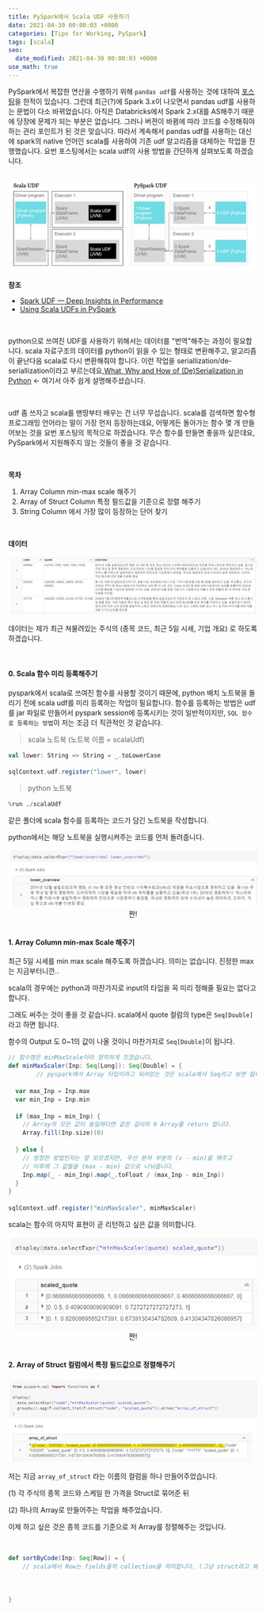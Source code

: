 ```yaml
---
title: PySpark에서 Scala UDF 사용하기
date: 2021-04-30 00:00:03 +0000
categories: [Tips for Working, PySpark]
tags: [scala]
seo:
  date_modified: 2021-04-30 00:00:03 +0000
use_math: true
---
```




PySpark에서 복잡한 연산을 수행하기 위해 `pandas udf`를 사용하는 것에 대하여 [포스팅](https://chioni.github.io/posts/pandasudf/)을 한적이 있습니다. 그런데 최근(?)에 Spark 3.x이 나오면서 pandas udf를 사용하는 문법이 다소 바뀌었습니다. 아직은 Databricks에서 Spark 2.x대를 AS해주기 때문에 당장에 문제가 되는 부분은 없습니다. 그러나 버젼이 바뀜에 따라 코드를 수정해줘야하는 관리 포인트가 된 것은 맞습니다. 따라서 계속해서 pandas udf를 사용하는 대신에 spark의 native 언어인 scala를 사용하여 기존 udf 알고리즘을 대체하는 작업을 진행했습니다. 요번 포스팅에서는 scala udf의 사용 방법을 간단하게 살펴보도록 하겠습니다.  

<br/>

<img src="/assets/img/wt/scalaudf/scalaudf1.jpg">  

**참조**

- [Spark UDF — Deep Insights in Performance](https://medium.com/quantumblack/spark-udf-deep-insights-in-performance-f0a95a4d8c62)
- [Using Scala UDFs in PySpark](https://medium.com/wbaa/using-scala-udfs-in-pyspark-b70033dd69b9)  

<br/>

python으로 쓰여진 UDF를 사용하기 위해서는 데이터를 "번역"해주는 과정이 필요합니다. scala 자료구조의 데이터를 python이 읽을 수 있는 형태로 변환해주고, 알고리즘이 끝난다음 scala로 다시 변환해줘야 합니다. 이런 작업을 seriallization/de-seriallization이라고 부르는데요,[What, Why and How of (De)Serialization in Python](https://towardsdatascience.com/what-why-and-how-of-de-serialization-in-python-2d4c3b622f6b)  &#8592; 여기서 아주 쉽게 설명해주셨습니다.

<br/>

udf 좀 쓰자고 scala를 맨땅부터 배우는 건 너무 무섭습니다. scala를 검색하면 함수형 프로그래밍 언어라는 말이 가장 먼저 등장하는데요, 어떻게든 돌아가는 함수 몇 개 만들어보는 것을 요번 포스팅의 목적으로 하겠습니다. 무슨 함수를 만들면 좋을까 싶은데요, PySpark에서 지원해주지 않는 것들이 좋을 것 같습니다.  

<br/>

**목차**

1. Array Column min-max scale 해주기
2. Array of Struct Column 특정 필드값을 기준으로 정렬 해주기
3. String Column 에서 가장 많이 등장하는 단어 찾기  

<br/>

<b>데이터</b>

<img src="/assets/img/wt/scalaudf/scalaudf2.jpg">  

데이터는 제가 최근 쳐물려있는 주식의 (종목 코드, 최근 5일 시세, 기업 개요) 로 하도록 하겠습니다.  

<br/>

#### <b>0. Scala 함수 미리 등록해주기</b>  

pyspark에서 scala로 쓰여진 함수를 사용할 것이기 때문에, python 배치 노트북을 돌리기 전에 scala udf를 미리 등록하는 작업이 필요합니다. 함수를 등록하는 방법은 udf를 jar 파일로 만들어서 pyspark session에 등록시키는 것이 일반적이지만, `SQL 함수로 등록하는 방법`이 저는 조금 더 직관적인 것 같습니다.  

> scala 노트북 (노트북 이름 = scalaUdf)

```scala
val lower: String => String = _.toLowerCase

sqlContext.udf.register("lower", lower)
```

> python 노트북

```python
%run ./scalaUdf
```

같은 폴더에 scala 함수를 등록하는 코드가 담긴 노트북을 작성합니다.  

python에서는 해당 노트북을 실행시켜주는 코드를 먼저 돌려줍니다.

<img src="/assets/img/wt/scalaudf/scalaudf3.JPG">  

<center>짠!</center>
<br/>

#### <b>1. Array Column min-max Scale 해주기</b>  

최근 5일 시세를 min max scale 해주도록 하겠습니다. 의미는 없습니다. 진정한 max는 지금부터니깐..  

scala의 경우에는 python과 마찬가지로 input의 타입을 꼭 미리 정해줄 필요는 없다고 합니다.  

그래도 써주는 것이 좋을 것 같습니다. scala에서 quote 컬럼의 type은 `Seq[Double]`라고 하면 됩니다.  

함수의 Output 도 0~1의 값이 나올 것이니 마찬가지로 `Seq[Double]`이 됩니다.  

```scala
// 함수명은 minMaxScale이라 정직하게 짓겠습니다.
def minMaxScaler(Inp: Seq[Long]): Seq[Double] = {
  		// pyspark에서 Array 타입이라고 되어있는 것은 scala에서 Seq라고 보면 됩니다.  
  
  var max_Inp = Inp.max
  var min_Inp = Inp.min
  
  if (max_Inp = min_Inp) {
    // Array의 모든 값이 동일하다면 같은 길이의 0 Array를 return 합니다.
    Array.fill(Inp.size)(0)
    
  } else {
    // 멍청한 방법인지는 잘 모르겠지만, 우선 분자 부분의 (v - min)을 해주고
    // 이후에 그 값들을 (max - min) 값으로 나눠줍니다. 
    Inp.map(_ - min_Inp).map(_.toFloat / (max_Inp - min_Inp))
  }
}

sqlContext.udf.register("minMaxScaler", minMaxScaler)
```

scala는 함수의 마지막 표현이 곧 리턴하고 싶은 값을 의미합니다.  

<img src="/assets/img/wt/scalaudf/scalaudf4.jpg">  

<center>짠!</center>

<br/>

#### <b>2. Array of Struct 컬럼에서 특정 필드값으로 정렬해주기</b>  

<img src="/assets/img/wt/scalaudf/scalaudf5.jpg">  

저는 지금 `array_of_struct` 라는 이름의 컬럼을 하나 만들어주었습니다.  

(1) 각 주식의 종목 코드와 스케일 한 가격을 Struct로 묶어준 뒤  

(2) 하나의 Array로 만들어주는 작업을 해주었습니다.  

이제 하고 싶은 것은 종목 코드를 기준으로 저 Array를 정렬해주는 것입니다.  

<br/>

```scala
def sortByCode(Inp: Seq[Row]) = {
    // scala에서 Row는 fields들의 collection을 의미합니다. (그냥 struct라고 봐도 될까?)
    
    
    
}
```

